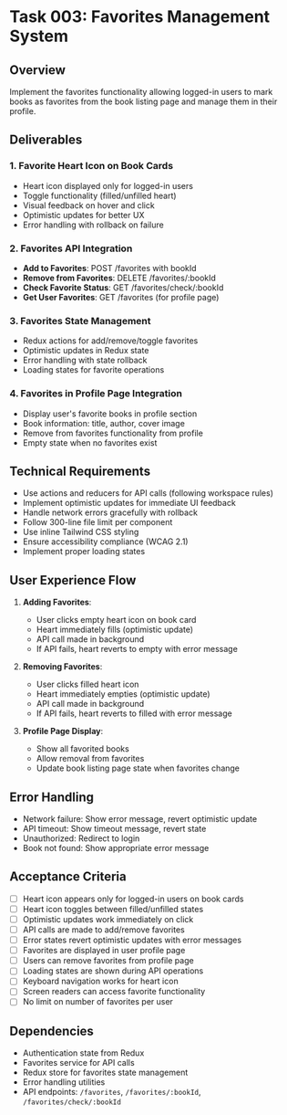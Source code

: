 # Task 003: Favorites Management System

## Overview
Implement the favorites functionality allowing logged-in users to mark books as favorites from the book listing page and manage them in their profile.

## Deliverables

### 1. Favorite Heart Icon on Book Cards
- Heart icon displayed only for logged-in users
- Toggle functionality (filled/unfilled heart)
- Visual feedback on hover and click
- Optimistic updates for better UX
- Error handling with rollback on failure

### 2. Favorites API Integration
- **Add to Favorites**: POST /favorites with bookId
- **Remove from Favorites**: DELETE /favorites/:bookId
- **Check Favorite Status**: GET /favorites/check/:bookId
- **Get User Favorites**: GET /favorites (for profile page)

### 3. Favorites State Management
- Redux actions for add/remove/toggle favorites
- Optimistic updates in Redux state
- Error handling with state rollback
- Loading states for favorite operations

### 4. Favorites in Profile Page Integration
- Display user's favorite books in profile section
- Book information: title, author, cover image
- Remove from favorites functionality from profile
- Empty state when no favorites exist

## Technical Requirements
- Use actions and reducers for API calls (following workspace rules)
- Implement optimistic updates for immediate UI feedback
- Handle network errors gracefully with rollback
- Follow 300-line file limit per component
- Use inline Tailwind CSS styling
- Ensure accessibility compliance (WCAG 2.1)
- Implement proper loading states

## User Experience Flow
1. **Adding Favorites**:
   - User clicks empty heart icon on book card
   - Heart immediately fills (optimistic update)
   - API call made in background
   - If API fails, heart reverts to empty with error message

2. **Removing Favorites**:
   - User clicks filled heart icon
   - Heart immediately empties (optimistic update)
   - API call made in background
   - If API fails, heart reverts to filled with error message

3. **Profile Page Display**:
   - Show all favorited books
   - Allow removal from favorites
   - Update book listing page state when favorites change

## Error Handling
- Network failure: Show error message, revert optimistic update
- API timeout: Show timeout message, revert state
- Unauthorized: Redirect to login
- Book not found: Show appropriate error message

## Acceptance Criteria
- [ ] Heart icon appears only for logged-in users on book cards
- [ ] Heart icon toggles between filled/unfilled states
- [ ] Optimistic updates work immediately on click
- [ ] API calls are made to add/remove favorites
- [ ] Error states revert optimistic updates with error messages
- [ ] Favorites are displayed in user profile page
- [ ] Users can remove favorites from profile page
- [ ] Loading states are shown during API operations
- [ ] Keyboard navigation works for heart icon
- [ ] Screen readers can access favorite functionality
- [ ] No limit on number of favorites per user

## Dependencies
- Authentication state from Redux
- Favorites service for API calls
- Redux store for favorites state management
- Error handling utilities
- API endpoints: `/favorites`, `/favorites/:bookId`, `/favorites/check/:bookId`